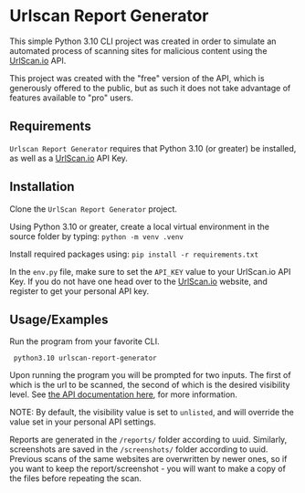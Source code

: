 # Urlscan Report Generator

This simple Python 3.10 CLI project was created in order to simulate an automated process of scanning sites for malicious content using the [UrlScan.io](http://www.urlscan.io) API.

This project was created with the "free" version of the API, which is generously offered to the public, but as such it does not take advantage of features available to "pro" users.

## Requirements

`Urlscan Report Generator` requires that Python 3.10 (or greater) be installed, as well as a [UrlScan.io](http://www.urlscanio) API Key.

## Installation

Clone the `UrlScan Report Generator` project.

Using Python 3.10 or greater, create a local virtual environment in the source folder by typing:
`python -m venv .venv`

Install required packages using:
`pip install -r requirements.txt`

In the `env.py` file, make sure to set the `API_KEY` value to your UrlScan.io API Key. If you do not have one head over to the [UrlScan.io](http://urlscan.io) website, and register to get your personal API key.

## Usage/Examples

Run the program from your favorite CLI.

```
 python3.10 urlscan-report-generator
```

Upon running the program you will be prompted for two inputs.
The first of which is the url to be scanned, the second of which is the desired visibility level. See [the API documentation here](https://urlscan.io/docs/api/), for more information.

NOTE: By default, the visibility value is set to `unlisted`, and will override the value set in your personal API settings.

Reports are generated in the `/reports/` folder according to uuid. Similarly, screenshots are saved in the `/screenshots/` folder according to uuid.
Previous scans of the same websites are overwritten by newer ones, so if you want to keep the report/screenshot - you will want to make a copy of the files before repeating the scan.
